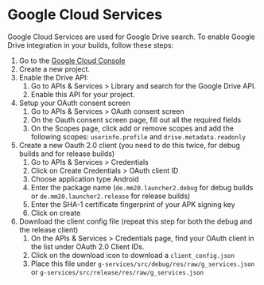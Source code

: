 # Google Cloud Services

Google Cloud Services are used for Google Drive search. To enable Google Drive integration in your builds, follow these steps:

1. Go to the [Google Cloud Console](https://console.cloud.google.com)
1. Create a new project.
1. Enable the Drive API:
   1. Go to APIs & Services > Library and search for the Google Drive API.
   1. Enable this API for your project.
1. Setup your OAuth consent screen
   1. Go to APIs & Services > OAuth consent screen
   1. On the Oauth consent screen page, fill out all the required fields
   1. On the Scopes page, click add or remove scopes and add the following scopes: `userinfo.profile` and `drive.metadata.readonly`
1. Create a new Oauth 2.0 client (you need to do this twice, for debug builds and for release builds)
   1. Go to APIs & Services > Credentials
   1. Click on Create Credentials > OAuth client ID
   1. Choose application type Android
   1. Enter the package name (`de.mm20.launcher2.debug` for debug builds or `de.mm20.launcher2.release` for release builds)
   1. Enter the SHA-1 certificate fingerprint of your APK signing key
   1. Click on create
1. Download the client config file (repeat this step for both the debug and the release client)
   1. On the APIs & Services > Credentials page, find your OAuth client in the list under OAuth 2.0 Client IDs.
   1. Click on the download icon to download a `client_config.json`
   1. Place this file under `g-services/src/debug/res/raw/g_services.json` or `g-services/src/release/res/raw/g_services.json`
